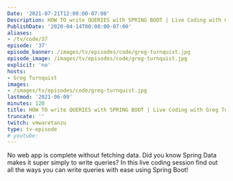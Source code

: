 ```yaml
---
Date: '2021-07-21T12:00:00-07:00'
Description: HOW TO write QUERIES with SPRING BOOT | Live Coding with Greg Turnquist
PublishDate: '2020-04-14T00:00:00-07:00'
aliases:
- /tv/code/37
episode: '37'
episode_banner: /images/tv/episodes/code/greg-turnquist.jpg
episode_image: /images/tv/episodes/code/greg-turnquist.jpg
explicit: 'no'
hosts:
- Greg Turnquist
images:
- /images/tv/episodes/code/greg-turnquist.jpg
lastmod: '2021-06-09'
minutes: 120
title: HOW TO write QUERIES with SPRING BOOT | Live Coding with Greg Turnquist
truncate: ''
twitch: vmwaretanzu
type: tv-episode
# youtube: 
---
```


No web app is complete without fetching data. Did you know Spring Data makes it super simply to write queries? In this live coding session find out all the ways you can write queries with ease using Spring Boot!